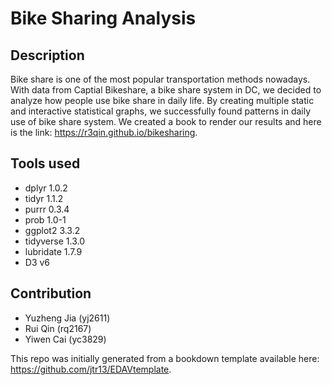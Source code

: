 # Bike Sharing Analysis

## Description 

Bike share is one of the most popular transportation methods nowadays. With data from Captial Bikeshare, a bike share system in DC, we decided to analyze how people use bike share in daily life. By creating multiple static and interactive statistical graphs, we successfully found patterns in daily use of bike share system. We created a book to render our results and here is the link: https://r3qin.github.io/bikesharing.

## Tools used

* dplyr 1.0.2
* tidyr 1.1.2
* purrr 0.3.4
* prob 1.0-1
* ggplot2 3.3.2
* tidyverse 1.3.0
* lubridate 1.7.9
* D3 v6

## Contribution

* Yuzheng Jia (yj2611)
* Rui Qin (rq2167)
* Yiwen Cai (yc3829)

This repo was initially generated from a bookdown template available here: https://github.com/jtr13/EDAVtemplate.
